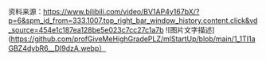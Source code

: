 资料来源：https://www.bilibili.com/video/BV1AP4y167bX/?p=6&spm_id_from=333.1007.top_right_bar_window_history.content.click&vd_source=454e1c187ea128be5e023c7cc27c1a7b
![图片文字描述](https://github.com/profGiveMeHighGradePLZ/mlStartUp/blob/main/1_1TI1aGBZ4dybR6__DI9dzA.webp）
